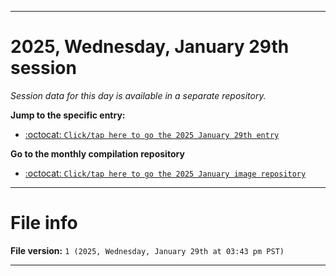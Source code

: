 
***

# 2025, Wednesday, January 29th session

_Session data for this day is available in a separate repository._

**Jump to the specific entry:**

- [:octocat: `Click/tap here to go the 2025 January 29th entry`](https://github.com/seanpm2001/SeansLifeArchive_Images_ModernSmurfsVillage_Y2025_V1/tree/SeansLifeArchive_ModernSmurfsVillage_Y2025_V1_Main-dev/2025/01_January/29/)

**Go to the monthly compilation repository**

- [:octocat: `Click/tap here to go the 2025 January image repository`](https://github.com/seanpm2001/SeansLifeArchive_Images_ModernSmurfsVillage_Y2025_V1/)

***

# File info

**File version:** `1 (2025, Wednesday, January 29th at 03:43 pm PST)`

***
